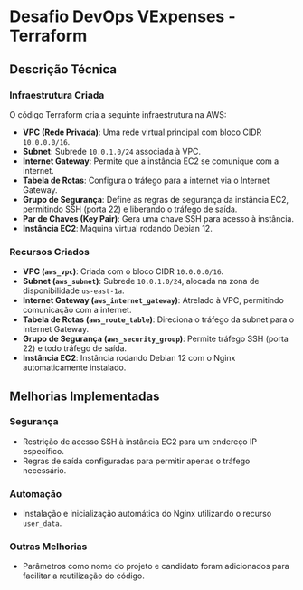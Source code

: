 # Desafio DevOps VExpenses - Terraform

## Descrição Técnica

### Infraestrutura Criada

O código Terraform cria a seguinte infraestrutura na AWS:

- **VPC (Rede Privada)**: Uma rede virtual principal com bloco CIDR `10.0.0.0/16`.
- **Subnet**: Subrede `10.0.1.0/24` associada à VPC.
- **Internet Gateway**: Permite que a instância EC2 se comunique com a internet.
- **Tabela de Rotas**: Configura o tráfego para a internet via o Internet Gateway.
- **Grupo de Segurança**: Define as regras de segurança da instância EC2, permitindo SSH (porta 22) e liberando o tráfego de saída.
- **Par de Chaves (Key Pair)**: Gera uma chave SSH para acesso à instância.
- **Instância EC2**: Máquina virtual rodando Debian 12.

### Recursos Criados

- **VPC (`aws_vpc`)**: Criada com o bloco CIDR `10.0.0.0/16`.
- **Subnet (`aws_subnet`)**: Subrede `10.0.1.0/24`, alocada na zona de disponibilidade `us-east-1a`.
- **Internet Gateway (`aws_internet_gateway`)**: Atrelado à VPC, permitindo comunicação com a internet.
- **Tabela de Rotas (`aws_route_table`)**: Direciona o tráfego da subnet para o Internet Gateway.
- **Grupo de Segurança (`aws_security_group`)**: Permite tráfego SSH (porta 22) e todo tráfego de saída.
- **Instância EC2**: Instância rodando Debian 12 com o Nginx automaticamente instalado.

## Melhorias Implementadas

### Segurança
- Restrição de acesso SSH à instância EC2 para um endereço IP específico.
- Regras de saída configuradas para permitir apenas o tráfego necessário.

### Automação
- Instalação e inicialização automática do Nginx utilizando o recurso `user_data`.

### Outras Melhorias
- Parâmetros como nome do projeto e candidato foram adicionados para facilitar a reutilização do código.

